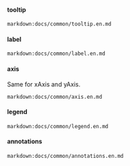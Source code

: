 #### tooltip

`markdown:docs/common/tooltip.en.md`

#### label

`markdown:docs/common/label.en.md`

#### axis

Same for xAxis and yAxis.

`markdown:docs/common/axis.en.md`

#### legend

`markdown:docs/common/legend.en.md`

#### annotations

`markdown:docs/common/annotations.en.md`

